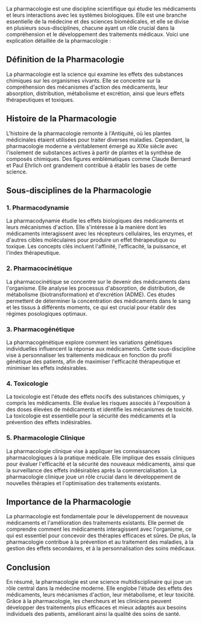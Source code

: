 La pharmacologie est une discipline scientifique qui étudie les médicaments et leurs interactions avec les systèmes biologiques. Elle est une branche essentielle de la médecine et des sciences biomédicales, et elle se divise en plusieurs sous-disciplines, chacune ayant un rôle crucial dans la compréhension et le développement des traitements médicaux. Voici une explication détaillée de la pharmacologie :

## Définition de la Pharmacologie

La pharmacologie est la science qui examine les effets des substances chimiques sur les organismes vivants. Elle se concentre sur la compréhension des mécanismes d'action des médicaments, leur absorption, distribution, métabolisme et excrétion, ainsi que leurs effets thérapeutiques et toxiques.

## Histoire de la Pharmacologie

L'histoire de la pharmacologie remonte à l'Antiquité, où les plantes médicinales étaient utilisées pour traiter diverses maladies. Cependant, la pharmacologie moderne a véritablement émergé au XIXe siècle avec l'isolement de substances actives à partir de plantes et la synthèse de composés chimiques. Des figures emblématiques comme Claude Bernard et Paul Ehrlich ont grandement contribué à établir les bases de cette science.

## Sous-disciplines de la Pharmacologie

### 1. **Pharmacodynamie**

La pharmacodynamie étudie les effets biologiques des médicaments et leurs mécanismes d'action. Elle s'intéresse à la manière dont les médicaments interagissent avec les récepteurs cellulaires, les enzymes, et d'autres cibles moléculaires pour produire un effet thérapeutique ou toxique. Les concepts clés incluent l'affinité, l'efficacité, la puissance, et l'index thérapeutique.

### 2. **Pharmacocinétique**

La pharmacocinétique se concentre sur le devenir des médicaments dans l'organisme. Elle analyse les processus d'absorption, de distribution, de métabolisme (biotransformation) et d'excrétion (ADME). Ces études permettent de déterminer la concentration des médicaments dans le sang et les tissus à différents moments, ce qui est crucial pour établir des régimes posologiques optimaux.

### 3. **Pharmacogénétique**

La pharmacogénétique explore comment les variations génétiques individuelles influencent la réponse aux médicaments. Cette sous-discipline vise à personnaliser les traitements médicaux en fonction du profil génétique des patients, afin de maximiser l'efficacité thérapeutique et minimiser les effets indésirables.

### 4. **Toxicologie**

La toxicologie est l'étude des effets nocifs des substances chimiques, y compris les médicaments. Elle évalue les risques associés à l'exposition à des doses élevées de médicaments et identifie les mécanismes de toxicité. La toxicologie est essentielle pour la sécurité des médicaments et la prévention des effets indésirables.

### 5. **Pharmacologie Clinique**

La pharmacologie clinique vise à appliquer les connaissances pharmacologiques à la pratique médicale. Elle implique des essais cliniques pour évaluer l'efficacité et la sécurité des nouveaux médicaments, ainsi que la surveillance des effets indésirables après la commercialisation. La pharmacologie clinique joue un rôle crucial dans le développement de nouvelles thérapies et l'optimisation des traitements existants.

## Importance de la Pharmacologie

La pharmacologie est fondamentale pour le développement de nouveaux médicaments et l'amélioration des traitements existants. Elle permet de comprendre comment les médicaments interagissent avec l'organisme, ce qui est essentiel pour concevoir des thérapies efficaces et sûres. De plus, la pharmacologie contribue à la prévention et au traitement des maladies, à la gestion des effets secondaires, et à la personnalisation des soins médicaux.

## Conclusion

En résumé, la pharmacologie est une science multidisciplinaire qui joue un rôle central dans la médecine moderne. Elle englobe l'étude des effets des médicaments, leurs mécanismes d'action, leur métabolisme, et leur toxicité. Grâce à la pharmacologie, les chercheurs et les cliniciens peuvent développer des traitements plus efficaces et mieux adaptés aux besoins individuels des patients, améliorant ainsi la qualité des soins de santé.